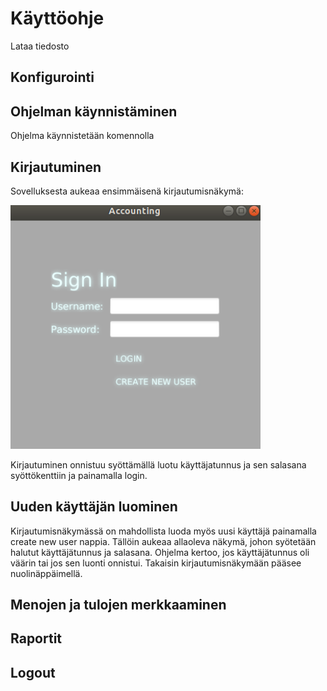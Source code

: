 # Käyttöohje

Lataa tiedosto

## Konfigurointi

## Ohjelman käynnistäminen

Ohjelma käynnistetään komennolla

## Kirjautuminen

Sovelluksesta aukeaa ensimmäisenä kirjautumisnäkymä:

<img src="https://github.com/prinsessv/ot-harjoitustyo/blob/master/dokumentaatio/kuvat/Kirjautuminen.png" width="400">

Kirjautuminen onnistuu syöttämällä luotu käyttäjatunnus ja sen salasana syöttökenttiin ja painamalla login. 

## Uuden käyttäjän luominen

Kirjautumisnäkymässä on mahdollista luoda myös uusi käyttäjä painamalla create new user nappia. 
Tällöin aukeaa allaoleva näkymä, johon syötetään halutut käyttäjätunnus ja salasana.
Ohjelma kertoo, jos käyttäjätunnus oli väärin tai jos sen luonti onnistui. Takaisin kirjautumisnäkymään pääsee nuolinäppäimellä.

## Menojen ja tulojen merkkaaminen


## Raportit

## Logout


